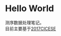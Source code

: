 # Hello World
测序数据处理笔记。  
目前主要基于[2017CICESE](https://2017-cicese-metagenomics.readthedocs.io/en/latest/toc.html)

